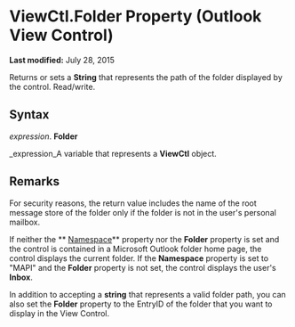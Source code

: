 
# ViewCtl.Folder Property (Outlook View Control)

 **Last modified:** July 28, 2015

Returns or sets a  **String** that represents the path of the folder displayed by the control. Read/write.

## Syntax

 _expression_. **Folder**

 _expression_A variable that represents a  **ViewCtl** object.


## Remarks

For security reasons, the return value includes the name of the root message store of the folder only if the folder is not in the user's personal mailbox. 

If neither the  ** [Namespace](97cb1ea1-2e27-afc9-7756-b609dc9cc69e.md)** property nor the **Folder** property is set and the control is contained in a Microsoft Outlook folder home page, the control displays the current folder. If the **Namespace** property is set to "MAPI" and the **Folder** property is not set, the control displays the user's **Inbox**.

In addition to accepting a  **string** that represents a valid folder path, you can also set the **Folder** property to the EntryID of the folder that you want to display in the View Control.

